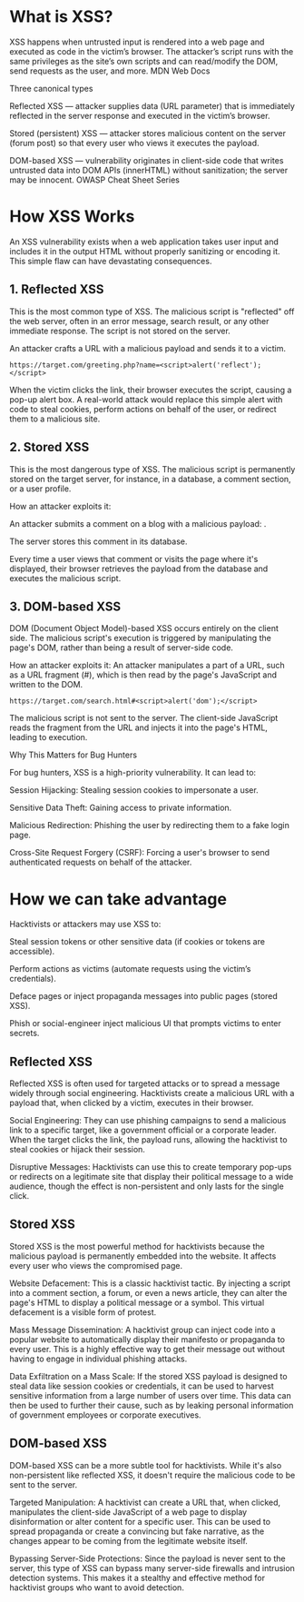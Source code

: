 # What is XSS?

XSS happens when untrusted input is rendered into a web page and executed as code in the victim’s browser. The attacker’s script runs with the same privileges as the site’s own scripts and can read/modify the DOM, send requests as the user, and more. 
MDN Web Docs

Three canonical types

Reflected XSS — attacker supplies data (URL parameter) that is immediately reflected in the server response and executed in the victim’s browser.

Stored (persistent) XSS — attacker stores malicious content on the server (forum post) so that every user who views it executes the payload.

DOM-based XSS — vulnerability originates in client-side code that writes untrusted data into DOM APIs (innerHTML) without sanitization; the server may be innocent. 
OWASP Cheat Sheet Series

# How XSS Works

An XSS vulnerability exists when a web application takes user input and includes it in the output HTML without properly sanitizing or encoding it. This simple flaw can have devastating consequences.

## 1. Reflected XSS

This is the most common type of XSS. The malicious script is "reflected" off the web server, often in an error message, search result, or any other immediate response. The script is not stored on the server.

An attacker crafts a URL with a malicious payload and sends it to a victim.

```https://target.com/greeting.php?name=<script>alert('reflect');</script>```

When the victim clicks the link, their browser executes the script, causing a pop-up alert box. A real-world attack would replace this simple alert with code to steal cookies, perform actions on behalf of the user, or redirect them to a malicious site.

## 2. Stored XSS

This is the most dangerous type of XSS. The malicious script is permanently stored on the target server, for instance, in a database, a comment section, or a user profile.

How an attacker exploits it:

  An attacker submits a comment on a blog with a malicious payload: <script>alert('You have been hacked!');</script>.

  The server stores this comment in its database.

  Every time a user views that comment or visits the page where it's displayed, their browser retrieves the payload from the database and executes the malicious script.

## 3. DOM-based XSS

DOM (Document Object Model)-based XSS occurs entirely on the client side. The malicious script's execution is triggered by manipulating the page's DOM, rather than being a result of server-side code.

How an attacker exploits it:
An attacker manipulates a part of a URL, such as a URL fragment (#), which is then read by the page's JavaScript and written to the DOM.

```https://target.com/search.html#<script>alert('dom');</script>```

The malicious script is not sent to the server. The client-side JavaScript reads the fragment from the URL and injects it into the page's HTML, leading to execution.

Why This Matters for Bug Hunters

For bug hunters, XSS is a high-priority vulnerability. It can lead to:

  Session Hijacking: Stealing session cookies to impersonate a user.

  Sensitive Data Theft: Gaining access to private information.

  Malicious Redirection: Phishing the user by redirecting them to a fake login page.

  Cross-Site Request Forgery (CSRF): Forcing a user's browser to send authenticated requests on behalf of the attacker.
# How we can take advantage

Hacktivists or attackers may use XSS to:

Steal session tokens or other sensitive data (if cookies or tokens are accessible).

Perform actions as victims (automate requests using the victim’s credentials).

Deface pages or inject propaganda messages into public pages (stored XSS).

Phish or social-engineer inject malicious UI that prompts victims to enter secrets.

## Reflected XSS

Reflected XSS is often used for targeted attacks or to spread a message widely through social engineering. Hacktivists create a malicious URL with a payload that, when clicked by a victim, executes in their browser.

  Social Engineering: They can use phishing campaigns to send a malicious link to a specific target, like a government official or a corporate leader. When the target clicks the link, the payload runs, allowing the hacktivist to steal cookies or hijack their session.

  Disruptive Messages: Hacktivists can use this to create temporary pop-ups or redirects on a legitimate site that display their political message to a wide audience, though the effect is non-persistent and only lasts for the single click.

## Stored XSS

Stored XSS is the most powerful method for hacktivists because the malicious payload is permanently embedded into the website. It affects every user who views the compromised page.

  Website Defacement: This is a classic hacktivist tactic. By injecting a script into a comment section, a forum, or even a news article, they can alter the page's HTML to display a political message or a symbol. This virtual defacement is a visible form of protest.

  Mass Message Dissemination: A hacktivist group can inject code into a popular website to automatically display their manifesto or propaganda to every user. This is a highly effective way to get their message out without having to engage in individual phishing attacks.

  Data Exfiltration on a Mass Scale: If the stored XSS payload is designed to steal data like session cookies or credentials, it can be used to harvest sensitive information from a large number of users over time. This data can then be used to further their cause, such as by leaking personal information of government employees or corporate executives.

## DOM-based XSS

DOM-based XSS can be a more subtle tool for hacktivists. While it's also non-persistent like reflected XSS, it doesn't require the malicious code to be sent to the server.

  Targeted Manipulation: A hacktivist can create a URL that, when clicked, manipulates the client-side JavaScript of a web page to display disinformation or alter content for a specific user. This can be used to spread propaganda or create a convincing but fake narrative, as the changes appear to be coming from the legitimate website itself.

  Bypassing Server-Side Protections: Since the payload is never sent to the server, this type of XSS can bypass many server-side firewalls and intrusion detection systems. This makes it a stealthy and effective method for hacktivist groups who want to avoid detection.

